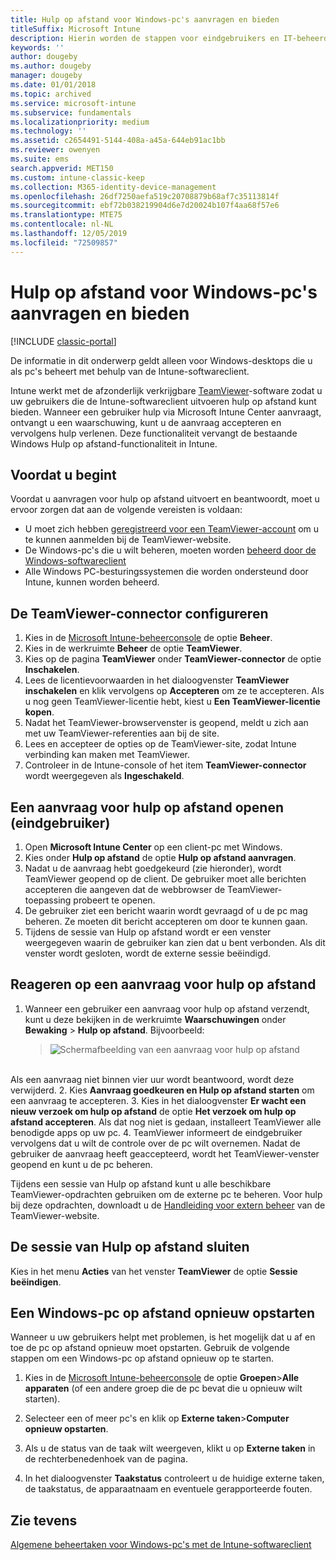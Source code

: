 ```yaml
---
title: Hulp op afstand voor Windows-pc's aanvragen en bieden
titleSuffix: Microsoft Intune
description: Hierin worden de stappen voor eindgebruikers en IT-beheerders beschreven om hulp op afstand te kunnen bieden voor Windows-desktops die worden beheerd als pc's en stappen om een pc op afstand te starten.
keywords: ''
author: dougeby
ms.author: dougeby
manager: dougeby
ms.date: 01/01/2018
ms.topic: archived
ms.service: microsoft-intune
ms.subservice: fundamentals
ms.localizationpriority: medium
ms.technology: ''
ms.assetid: c2654491-5144-408a-a45a-644eb91ac1bb
ms.reviewer: owenyen
ms.suite: ems
search.appverid: MET150
ms.custom: intune-classic-keep
ms.collection: M365-identity-device-management
ms.openlocfilehash: 26df7250aefa519c20708879b68af7c35113814f
ms.sourcegitcommit: ebf72b038219904d6e7d20024b107f4aa68f57e6
ms.translationtype: MTE75
ms.contentlocale: nl-NL
ms.lasthandoff: 12/05/2019
ms.locfileid: "72509857"
---
```

# <a name="request-and-provide-remote-assistance-for-windows-pcs"></a>Hulp op afstand voor Windows-pc's aanvragen en bieden

[!INCLUDE [classic-portal](../includes/classic-portal.md)]

De informatie in dit onderwerp geldt alleen voor Windows-desktops die u als pc's beheert met behulp van de Intune-softwareclient.

Intune werkt met de afzonderlijk verkrijgbare [TeamViewer](https://www.teamviewer.com)-software zodat u uw gebruikers die de Intune-softwareclient uitvoeren hulp op afstand kunt bieden. Wanneer een gebruiker hulp via Microsoft Intune Center aanvraagt, ontvangt u een waarschuwing, kunt u de aanvraag accepteren en vervolgens hulp verlenen. Deze functionaliteit vervangt de bestaande Windows Hulp op afstand-functionaliteit in Intune.


## <a name="before-you-start"></a>Voordat u begint

Voordat u aanvragen voor hulp op afstand uitvoert en beantwoordt, moet u ervoor zorgen dat aan de volgende vereisten is voldaan:

- U moet zich hebben [geregistreerd voor een TeamViewer-account](https://login.teamviewer.com/LogOn#register) om u te kunnen aanmelden bij de TeamViewer-website.
- De Windows-pc's die u wilt beheren, moeten worden [beheerd door de Windows-softwareclient](../manage-windows-pcs-with-microsoft-intune.md)
- Alle Windows PC-besturingssystemen die worden ondersteund door Intune, kunnen worden beheerd.

## <a name="configure-the-teamviewer-connector"></a>De TeamViewer-connector configureren

1. Kies in de [Microsoft Intune-beheerconsole](https://manage.microsoft.com) de optie **Beheer**.
2. Kies in de werkruimte **Beheer** de optie **TeamViewer**.
3. Kies op de pagina **TeamViewer** onder **TeamViewer-connector** de optie **Inschakelen**.
4. Lees de licentievoorwaarden in het dialoogvenster **TeamViewer inschakelen** en klik vervolgens op **Accepteren** om ze te accepteren. Als u nog geen TeamViewer-licentie hebt, kiest u **Een TeamViewer-licentie kopen**.
5. Nadat het TeamViewer-browservenster is geopend, meldt u zich aan met uw TeamViewer-referenties aan bij de site.
6. Lees en accepteer de opties op de TeamViewer-site, zodat Intune verbinding kan maken met TeamViewer.
7. Controleer in de Intune-console of het item **TeamViewer-connector** wordt weergegeven als **Ingeschakeld**.


## <a name="open-a-remote-assistance-request-end-user"></a>Een aanvraag voor hulp op afstand openen (eindgebruiker)

1. Open **Microsoft Intune Center** op een client-pc met Windows.
2. Kies onder **Hulp op afstand** de optie **Hulp op afstand aanvragen**.
3. Nadat u de aanvraag hebt goedgekeurd (zie hieronder), wordt TeamViewer geopend op de client. De gebruiker moet alle berichten accepteren die aangeven dat de webbrowser de TeamViewer-toepassing probeert te openen.
4. De gebruiker ziet een bericht waarin wordt gevraagd of u de pc mag beheren. Ze moeten dit bericht accepteren om door te kunnen gaan.
5. Tijdens de sessie van Hulp op afstand wordt er een venster weergegeven waarin de gebruiker kan zien dat u bent verbonden. Als dit venster wordt gesloten, wordt de externe sessie beëindigd.

## <a name="respond-to-a-remote-assistance-request"></a>Reageren op een aanvraag voor hulp op afstand

1. Wanneer een gebruiker een aanvraag voor hulp op afstand verzendt, kunt u deze bekijken in de werkruimte **Waarschuwingen** onder **Bewaking** > **Hulp op afstand**. Bijvoorbeeld:
   > ![Schermafbeelding van een aanvraag voor hulp op afstand](./media/request-and-provide-remote-assistance-for-windows-pcs-in-microsoft-intune/team-viewer.png)

<br>Als een aanvraag niet binnen vier uur wordt beantwoord, wordt deze verwijderd.
2. Kies **Aanvraag goedkeuren en Hulp op afstand starten** om een aanvraag te accepteren.
3. Kies in het dialoogvenster **Er wacht een nieuw verzoek om hulp op afstand** de optie **Het verzoek om hulp op afstand accepteren**. Als dat nog niet is gedaan, installeert TeamViewer alle benodigde apps op uw pc.
4. TeamViewer informeert de eindgebruiker vervolgens dat u wilt de controle over de pc wilt overnemen. Nadat de gebruiker de aanvraag heeft geaccepteerd, wordt het TeamViewer-venster geopend en kunt u de pc beheren.

Tijdens een sessie van Hulp op afstand kunt u alle beschikbare TeamViewer-opdrachten gebruiken om de externe pc te beheren. Voor hulp bij deze opdrachten, downloadt u de [Handleiding voor extern beheer](http://www.teamviewer.com/en/support/documents/) van de TeamViewer-website.

## <a name="close-the-remote-assistance-session"></a>De sessie van Hulp op afstand sluiten

Kies in het menu **Acties** van het venster **TeamViewer** de optie **Sessie beëindigen**.

## <a name="remotely-restart-a-windows-pc"></a>Een Windows-pc op afstand opnieuw opstarten
Wanneer u uw gebruikers helpt met problemen, is het mogelijk dat u af en toe de pc op afstand opnieuw moet opstarten. Gebruik de volgende stappen om een Windows-pc op afstand opnieuw op te starten.

1. Kies in de [Microsoft Intune-beheerconsole](https://manage.microsoft.com/) de optie **Groepen**&gt;**Alle apparaten** (of een andere groep die de pc bevat die u opnieuw wilt starten).

2. Selecteer een of meer pc's en klik op **Externe taken**&gt;**Computer opnieuw opstarten**.

3. Als u de status van de taak wilt weergeven, klikt u op **Externe taken** in de rechterbenedenhoek van de pagina.

4. In het dialoogvenster **Taakstatus** controleert u de huidige externe taken, de taakstatus, de apparaatnaam en eventuele gerapporteerde fouten.

## <a name="see-also"></a>Zie tevens

[Algemene beheertaken voor Windows-pc's met de Intune-softwareclient](common-windows-pc-management-tasks-with-the-microsoft-intune-computer-client.md)
